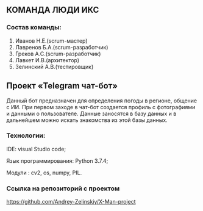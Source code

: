 ## КОМАНДА ЛЮДИ ИКС
### Состав команды:
1.	Иванов Н.Е.(scrum-мастер)
2.	Лавренов Б.А.(scrum-разработчик)
3.	Греков А.С.(scrum-разработчик)
4.	Лавкет И.В.(архитектор)
5.	Зелинский А.В.(тестировщик)

## Проект «Telegram чат-бот» 
Данный бот предназначен для определения погоды в регионе, общение с ИИ. При первом заходе в чат-бот создается профиль с фотографиями и данными о пользователе. Данные заносятся в базу данных и в дальнейшем можно искать знакомства из этой базы данных.
### Технологии:
IDE: visual Studio code;

Язык программирования: Python 3.7.4;

Модули : cv2, os, numpy, PIL.

### Ссылка на репозиторий с проектом
https://github.com/Andrey-Zelinskiy/X-Man-project
